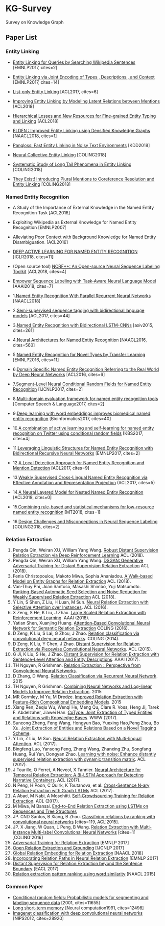 # KG-Survey
Survey on Knowledge Graph

## Paper List

### Entity Linking

- [Entity Linking for Queries by Searching Wikipedia Sentences](https://arxiv.org/pdf/1704.02788) [EMNLP2017, cites=2]

- [Entity Linking via Joint Encoding of Types , Descriptions , and Context](http://www.aclweb.org/anthology/D17-1284) [EMNLP2017, cites=14]

- [List-only Entity Linking](http://www.aclweb.org/anthology/P17-2085) [ACL2017, cites=6]

- [Improving Entity Linking by Modeling Latent Relations between Mentions](https://arxiv.org/pdf/1804.10637) [ACL2018]

- [Hierarchical Losses and New Resources for Fine-grained Entity Typing and Linking](http://www.aclweb.org/anthology/P18-1010) [ACL2018]

- [ELDEN : Improved Entity Linking using Densified Knowledge Graphs](http://www.aclweb.org/anthology/N18-1167) [NAACL2018, cites=1]

- [Pangloss: Fast Entity Linking in Noisy Text Environments](https://arxiv.org/pdf/1807.06036) [KDD2018]

- [Neural Collective Entity Linking](http://www.aclweb.org/anthology/C18-1057) [COLING2018]

- [Systematic Study of Long Tail Phenomena in Entity Linking](http://www.aclweb.org/anthology/C18-1056) [COLING2018]

- [They Exist! Introducing Plural Mentions to Coreference Resolution and Entity Linking](http://www.aclweb.org/anthology/C18-1003) [COLING2018]

### Named Entity Recognition

- A Study of the Importance of External Knowledge in the Named Entity Recognition Task [ACL2018]

- Exploiting Wikipedia as External Knowledge for Named Entity Recognition [EMNLP2007]

- Alleviating Poor Context with Background Knowledge for Named Entity Disambiguation. [ACL2016]

- [DEEP ACTIVE LEARNING FOR NAMED ENTITY RECOGNITION](https://openreview.net/pdf?id=ry018WZAZ) [ICLR2018, cites=11]

- (Open source tool) [NCRF++: An Open-source Neural Sequence Labeling Toolkit](https://arxiv.org/pdf/1806.05626.pdf) [ACL2018, cites=4]

- [Empower Sequence Labeling with Task-Aware Neural Language Model](https://arxiv.org/pdf/1709.04109.pdf) [AAAI2018, cites=7]

- 1.[Named Entity Recognition With Parallel Recurrent Neural Networks](http://www.aclweb.org/anthology/P18-2012) [NAACL2018]

- 2.[Semi-supervised sequence tagging with bidirectional language models](https://arxiv.org/pdf/1705.00108.pdf) [ACL2017, cites=44]

- 3.[Named Entity Recognition with Bidirectional LSTM-CNNs](https://arxiv.org/pdf/1511.08308.pdf) [axiv2015, cites=261]

- 4.[Neural Architectures for Named Entity Recognition](https://arxiv.org/pdf/1603.01360.pdf) [NAACL2016, cites=560]

- 5.[Named Entity Recognition for Novel Types by Transfer Learning](http://www.aclweb.org/anthology/D/D16/D16-1087.pdf) [EMNLP2016, cites=11]

- 6.[Domain Specific Named Entity Recognition Referring to the Real World by Deep Neural Networks](http://www.aclweb.org/anthology/P/P16/P16-2039.pdf) [ACL2016, cites=6]

- 7.[Segment-Level Neural Conditional Random Fields for Named Entity Recognition](http://www.aclweb.org/anthology/I17-2017) [IJCNLP2017, cites=2]

- 8.[Multi-domain evaluation framework for named entity recognition tools](https://www.sciencedirect.com/science/article/pii/S0885230815300504) [Computer Speech & Language2017, cites=2]

- 9.[Deep learning with word embeddings improves biomedical named entity recognition](https://academic.oup.com/bioinformatics/article-abstract/33/14/i37/3953940) [Bioinformatics2017, cites=40]

- 10.[A combination of active learning and self-learning for named entity recognition on Twitter using conditional random fields](https://www.sciencedirect.com/science/article/pii/S0950705117303040) [KBS2017, cites=4]

- 11.[Leveraging Linguistic Structures for Named Entity Recognition with Bidirectional Recursive Neural Networks](http://www.aclweb.org/anthology/D/D17/D17-1282.pdf) [EMNLP2017, cites=2]

- 12.[A Local Detection Approach for Named Entity Recognition and Mention Detection](http://www.aclweb.org/anthology/P/P17/P17-1114.pdf) [ACL2017, cites=9]

- 13.[Weakly Supervised Cross-Lingual Named Entity Recognition via Effective Annotation and Representation Projection](http://www.aclweb.org/anthology/P/P17/P17-1135.pdf) (ACL2017, cites=5)

- 14.[A Neural Layered Model for Nested Named Entity Recognition](http://www.aclweb.org/anthology/N18-1131) [ACL2018, cites=0]

- 15.[Combining rule-based and statistical mechanisms for low-resource named entity recognition](https://www.researchgate.net/publication/321954024_Combining_rule-based_and_statistical_mechanisms_for_low-resource_named_entity_recognition) [MT2018, cites=1]

- 16.[Design Challenges and Misconceptions in Neural Sequence Labeling](https://arxiv.org/abs/1806.04470) [COLING2018, cites=2]
 
### Relation Extraction
1. Pengda Qin, Weiran XU, William Yang Wang. [Robust Distant Supervision Relation Extraction via Deep Reinforcement Learning](http://aclweb.org/anthology/P18-1199) ACL (2018).
2. Pengda Qin, Weiran XU, William Yang Wang. [DSGAN: Generative Adversarial Training for Distant Supervision Relation Extraction](http://aclweb.org/anthology/P18-1046) ACL (2018).
3. Fenia Christopoulou, Makoto Miwa, Sophia Ananiadou. [A Walk-based Model on Entity Graphs for Relation Extraction](http://aclweb.org/anthology/P18-2014) ACL (2018).
4. Van-Thuy Phi, Joan Santoso, Masashi Shimbo, Yuji Matsumoto. [Ranking-Based Automatic Seed Selection and Noise Reduction for Weakly Supervised Relation Extraction](http://aclweb.org/anthology/P18-2015) ACL (2018).
5. Y Lin, S Shen, Z Liu, H Luan, M Sun. [Neural Relation Extraction with Selective Attention over Instances](http://aclweb.org/anthology/P/P16/P16-1200.pdf). ACL (2016).
6. X Zeng, S He, K Liu, J Zhao. [Large Scaled Relation Extraction with Reinforcement Learning](http://www.nlpr.ia.ac.cn/cip/~liukang/liukangPageFile/zeng_aaai2018.pdf). AAAI (2018).
7. Yatian Shen, Xuanjing Huang. [Attention-Based Convolutional Neural Network for Semantic Relation Extraction](http://www.aclweb.org/anthology/C16-1238) COLING (2016).
8. D Zeng, K Liu, S Lai, G Zhou, J Zhao. [Relation classification via convolutional deep neural networks](http://www.aclweb.org/anthology/C14-1220). COLING (2014).
9. D Zeng, K Liu, Y Chen, J Zhao. [Distant Supervision for Relation Extraction via Piecewise Convolutional Neural Networks](http://www.aclweb.org/anthology/D15-1203). ACL (2015). 
10. G Ji, K Liu, S He, J Zhao. [Distant Supervision for Relation Extraction with Sentence-Level Attention and Entity Descriptions](http://www.aaai.org/ocs/index.php/AAAI/AAAI17/paper/download/14491/14078). AAAI (2017).
11. TH Nguyen, R Grishman. [Relation Extraction：Perspective from Convolutional Neural Networks](http://www.aclweb.org/anthology/W15-1506).
12. D Zhang, D Wang. [Relation Classification via Recurrent Neural Network](https://arxiv.org/pdf/1508.01006). 2015
13. TH Nguyen, R Grishman. [Combining Neural Networks and Log-linear Models to Improve Relation Extraction](https://arxiv.org/pdf/1511.05926). 2015
14. MR Gormley, M Yu, M Dredze. [Improved Relation Extraction with Feature-Rich Compositional Embedding Models](https://arxiv.org/pdf/1505.02419). 2015
15. Xiang Ren, Zeqiu Wu, Wenqi He, Meng Qu, Clare R. Voss, Heng Ji, Tarek F. Abdelzaher, Jiawei Han. [CoType: Joint Extraction of Typed Entities and Relations with Knowledge Bases](http://cn.arxiv.org/pdf/1610.08763). WWW (2017).
16. Suncong Zheng, Feng Wang, Hongyun Bao, Yuexing Hao,Peng Zhou, Bo Xu. [Joint Extraction of Entities and Relations Based on a Novel Tagging Scheme](https://arxiv.org/pdf/1706.05075).
17. Y Lin, Z Liu, M Sun. [Neural Relation Extraction with Multi-lingual Attention](http://www.aclweb.org/anthology/P17-1004). ACL (2017).
18. Bingfeng Luo, Yansong Feng, Zheng Wang, Zhanxing Zhu, Songfang Huang, Rui Yan, Dongyan Zhao. [Learning with noise: Enhance distantly supervised relation extraction with dynamic transition matrix](https://arxiv.org/pdf/1705.03995). ACL (2017).
19. J Tourille, O Ferret, A Neveol, X Tannier. [Neural Architecture for Temporal Relation Extraction: A Bi-LSTM Approach for Detecting Narrative Containers](http://www.aclweb.org/anthology/P17-2035). ACL (2017).
20. N Peng, H Poon, C Quirk, K Toutanova, et al. [Cross-Sentence N-ary Relation Extraction with Graph LSTMs](https://arxiv.org/pdf/1708.03743) ACL (2017).
21. A Abad, M Nabi, A Moschitti. [Self-Crowdsourcing Training for Relation Extraction](http://www.aclweb.org/anthology/P17-2082). ACL (2017).
22. M Miwa, M Bansal. [End-to-End Relation Extraction using LSTMs on Sequences and Tree Structures](https://arxiv.org/paf/1601.00770)
23. JP. CND Santos, B Xiang, B Zhou. [Classifying relations by ranking with convolutional neural networks](https://arxiv.org/pdf/1504.06580) [cites=119, ACL'2015].
24. JP. X Jiang, W Quan, L Peng, B Wang. [Relation Extraction with Multi-instance Multi-label Convolutional Neural Networks](http://www.aclweb.org/anthology/C/C16/C16-1139.pdf) [cites=11 ,COLING'2016]
25. [Adversarial Training for Relation Extraction](http://aclweb.org/anthology/D17-1187) [EMNLP 2017]
26. [Open Relation Extraction and Grounding](http://aclweb.org/anthology/I17-1086) [IJCNLP 2017]
27. [Global Relation Embedding for Relation Extraction](http://aclweb.org/anthology/N18-1075) [NAACL 2018]
28. [Incorporating Relation Paths in Neural Relation Extraction](http://aclweb.org/anthology/D17-1186) [EMNLP 2017]
29. [Distant Supervision for Relation Extraction beyond the Sentence Boundary](http://aclweb.org/anthology/E17-1110) [EACL 2017]
30. [Relation extraction pattern ranking using word similarity](http://www.aclweb.org/anthology/N15-2004) [NAACL 2015]
### Common Paper
- [Conditional random fields: Probabilistic models for segmenting and labeling sequence data](https://repository.upenn.edu/cgi/viewcontent.cgi?article=1162&context=cis_papers) [2001, cites=11655]
- [Long short-term memory](http://citeseerx.ist.psu.edu/viewdoc/download?doi=10.1.1.676.4320&rep=rep1&type=pdf) [Neural computation1991, cites=12498]
- [Imagenet classification with deep convolutional neural networks](http://papers.nips.cc/paper/4824-imagenet-classification-with-deep-convolutional-neural-networks.pdf) [NIPS2012, cites=28920]
